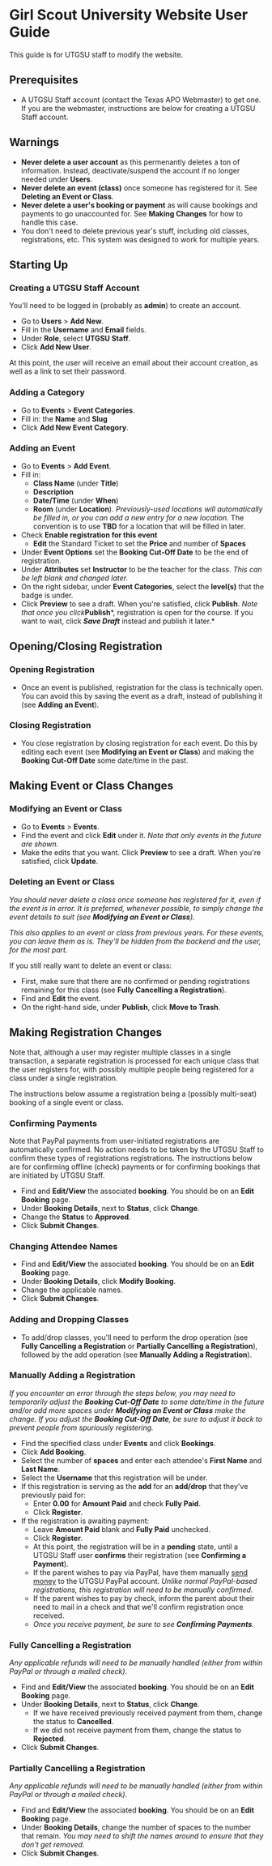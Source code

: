 # Girl Scout University Website User Guide

This guide is for UTGSU staff to modify the website.


## Prerequisites

 * A UTGSU Staff account (contact the Texas APO Webmaster) to get one. If you are the webmaster, instructions are below for creating a UTGSU Staff account.


## Warnings

 * **Never delete a user account** as this permenantly deletes a ton of information. Instead, deactivate/suspend the account if no longer needed under **Users**.
 * **Never delete an event (class)** once someone has registered for it. See **Deleting an Event or Class**.
 * **Never delete a user's booking or payment** as will cause bookings and payments to go unaccounted for. See **Making Changes** for how to handle this case.
 * You don't need to delete previous year's stuff, including old classes, registrations, etc. This system was designed to work for multiple years.


## Starting Up

### Creating a UTGSU Staff Account
You'll need to be logged in (probably as **admin**) to create an account.
 * Go to **Users** > **Add New**.
 * Fill in the **Username** and **Email** fields.
 * Under **Role**, select **UTGSU Staff**.
 * Click **Add New User**.

At this point, the user will receive an email about their account creation, as well as a link to set their password.

### Adding a Category
 * Go to **Events** > **Event Categories**.
 * Fill in: the **Name** and **Slug**
 * Click **Add New Event Category**.

### Adding an Event
 * Go to **Events** > **Add Event**.
 * Fill in:
   * **Class Name** (under **Title**)
   * **Description**
   * **Date/Time** (under **When**)
   * **Room** (under **Location**). *Previously-used locations will automatically be filled in, or you can add a new entry for a new location.* The convention is to use **TBD** for a location that will be filled in later.
 * Check **Enable registration for this event**
   * **Edit** the Standard Ticket to set the **Price** and number of **Spaces**
 * Under **Event Options** set the **Booking Cut-Off Date** to be the end of registration.
 * Under **Attributes** set **Instructor** to be the teacher for the class. *This can be left blank and changed later.*
 * On the right sidebar, under **Event Categories**, select the **level(s)** that the badge is under.
 * Click **Preview** to see a draft. When you're satisfied, click **Publish**. *Note that once you click***Publish***, registration is open for the course. If you want to wait, click ***Save Draft*** instead and publish it later.*


## Opening/Closing Registration

### Opening Registration
 * Once an event is published, registration for the class is technically open. You can avoid this by saving the event as a draft, instead of publishing it (see **Adding an Event**).

### Closing Registration
 * You close registration by closing registration for each event. Do this by editing each event (see **Modifying an Event or Class**) and making the **Booking Cut-Off Date** some date/time in the past.


## Making Event or Class Changes

### Modifying an Event or Class
 * Go to **Events** > **Events**.
 * Find the event and click **Edit** under it. *Note that only events in the future are shown.*
 * Make the edits that you want. Click **Preview** to see a draft. When you're satisfied, click **Update**.

### Deleting an Event or Class
*You should never delete a class once someone has registered for it, even if the event is in error. It is preferred, whenever possible, to simply change the event details to suit (see **Modifying an Event or Class**).*

*This also applies to an event or class from previous years. For these events, you can leave them as is. They'll be hidden from the backend and the user, for the most part.*

If you still really want to delete an event or class:
 * First, make sure that there are no confirmed or pending registrations remaining for this class (see **Fully Cancelling a Registration**).
 * Find and **Edit** the event.
 * On the right-hand side, under **Publish**, click **Move to Trash**.


## Making Registration Changes
Note that, although a user may register multiple classes in a single transaction, a separate registration is processed for each unique class that the user registers for, with possibly multiple people being registered for a class under a single registration.

The instructions below assume a registration being a (possibly multi-seat) booking of a single event or class.

### Confirming Payments
Note that PayPal payments from user-initiated registrations are automatically confirmed. No action needs to be taken by the UTGSU Staff to confirm these types of registrations registrations. The instructions below are for confirming offline (check) payments or for confirming bookings that are initiated by UTGSU Staff.
 * Find and **Edit/View** the associated **booking**. You should be on an **Edit Booking** page.
 * Under **Booking Details**, next to **Status**, click **Change**.
 * Change the **Status** to **Approved**.
 * Click **Submit Changes**.

### Changing Attendee Names
 * Find and **Edit/View** the associated **booking**. You should be on an **Edit Booking** page.
 * Under **Booking Details**, click **Modify Booking**.
 * Change the applicable names.
 * Click **Submit Changes**.

### Adding and Dropping Classes
 * To add/drop classes, you'll need to perform the drop operation (see **Fully Cancelling a Registration** or **Partially Cancelling a Registration**), followed by the add operation (see **Manually Adding a Registration**).

### Manually Adding a Registration
*If you encounter an error through the steps below, you may need to temporarily adjust the **Booking Cut-Off Date** to some date/time in the future and/or add more spaces under **Modifying an Event or Class** make the change. If you adjust the **Booking Cut-Off Date**, be sure to adjust it back to prevent people from spuriously registering.*
 * Find the specified class under **Events** and click **Bookings**.
 * Click **Add Booking**.
 * Select the number of **spaces** and enter each attendee's **First Name** and **Last Name**.
 * Select the **Username** that this registration will be under.
 * If this registration is serving as the **add** for an **add/drop** that they've previously paid for:
   * Enter **0.00** for **Amount Paid** and check **Fully Paid**.
   * Click **Register**.
 * If the registration is awaiting payment:
   * Leave **Amount Paid** blank and **Fully Paid** unchecked.
   * Click **Register**.
   * At this point, the registration will be in a **pending** state, until a UTGSU Staff user **confirms** their registration (see **Confirming a Payment**).
   * If the parent wishes to pay via PayPal, have them manually [send money](https://www.paypal.com/webapps/mpp/send-money-online) to the UTGSU PayPal account. *Unlike normal PayPal-based registrations, this registration will need to be manually confirmed.*
   * If the parent wishes to pay by check, inform the parent about their need to mail in a check and that we'll confirm registration once received.
   * *Once you receive payment, be sure to see **Confirming Payments**.*

### Fully Cancelling a Registration
*Any applicable refunds will need to be manually handled (either from within PayPal or through a mailed check).*
 * Find and **Edit/View** the associated **booking**. You should be on an **Edit Booking** page.
 * Under **Booking Details**, next to **Status**, click **Change**.
   * If we have received previously received payment from them, change the status to **Cancelled**.
   * If we did not receive payment from them, change the status to **Rejected**.
 * Click **Submit Changes**.

### Partially Cancelling a Registration
*Any applicable refunds will need to be manually handled (either from within PayPal or through a mailed check).*
 * Find and **Edit/View** the associated **booking**. You should be on an **Edit Booking** page.
 * Under **Booking Details**, change the number of spaces to the number that remain. *You may need to shift the names around to ensure that they don't get removed.*
 * Click **Submit Changes**.